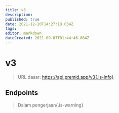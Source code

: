```yaml
---
title: v3
description:
published: true
date: 2021-12-20T14:27:18.034Z
tags:
editor: markdown
dateCreated: 2021-09-07T01:44:46.864Z
---
```


# v3

> URL dasar: https://api.premid.app/v3{.is-info}


## Endpoints
> Dalam pengerjaan{.is-warning}
